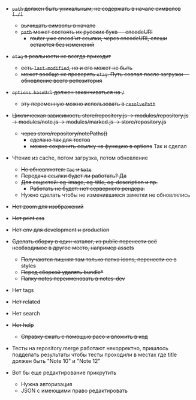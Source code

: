 * ~~`path` должен быть уникальным, не содержать в начале символов `[./]`~~
  * ~~вычищать символы в начале~~
  * ~~`path` может состоять их русских букв -- encodeURI~~
    * ~~router уже encod'ит ссылки, через encodeURI, слеши остаются без изменений~~

* ~~`etag` в реальности не всегда приходит~~
  * ~~есть `last-modified`, но и его может не быть~~
  * ~~может вообще не проверять `etag`. Путь совпал после загрузки -- обновление всего репозитория~~

* ~~`options.baseUrl` должен заканчиваться на `/`~~
  * ~~эту переменную можно использовать в `resolvePath`~~

* ~~Циклическая зависимость store/repository.js -> modules/repository.js -> modules/note.js -> modules/marked.js -> store/repository.js~~
  * ~~через store/repository/notePaths()~~
    * ~~сделано так для тестов~~
    * ~~можно сохранить ссылку на функцию в options~~ Так и сделал
  
* Чтение из cache, потом загрузка, потом обновление
  * ~~Не обновляются: `Toc` и `Note`~~
  * ~~Передача ссылки будет ли работать? Да~~
  * ~~Для соцсетей: og-image, og-title, og-description и пр.~~
    * ~~Работать не будет: нет серверного рендера.~~
  * Нужно сделать чтобы не изменившиеся заметки не обновлялись

* ~~Нет zoom для изображений~~
* ~~Нет print css~~
* ~~Нет env для development и production~~
* ~~Сделать сборку в один каталог, из public перенести всё необходимое в другое место, например assets~~
  * ~~Получаются лишняя там только папка icons, перенести ее в styles~~
  * ~~Перед сборкой удалять bundle*~~
  * ~~Папку notes переименовать в notes-dev~~
* Нет tags
* ~~Нет related~~
* Нет search
* ~~Нет help~~
  * ~~Справку сжать с помощью paco и вложить в код~~
* Тесты на repository.merge работают некорректно, пришлось подделать результаты чтобы тесты проходили в местах где title должен быть "Note 10" и "Note 12"
* Вот бы еще редактирование прикрутить
  * Нужна авторизация
  * JSON с имеющими право редактировать
